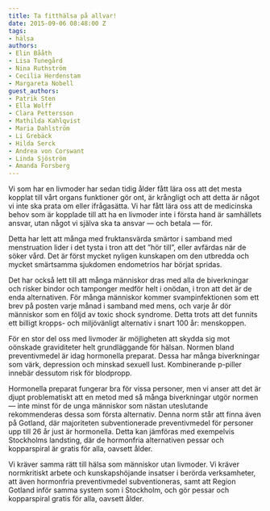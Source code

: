 ```yaml
---
title: Ta fitthälsa på allvar!
date: 2015-09-06 08:48:00 Z
tags:
- hälsa
authors:
- Elin Bååth
- Lisa Tunegård
- Nina Ruthström
- Cecilia Herdenstam
- Margareta Nobell
guest_authors:
- Patrik Sten
- Ella Wolff
- Clara Pettersson
- Mathilda Kahlqvist
- Maria Dahlström
- Li Grebäck
- Hilda Serck
- Andrea von Corswant
- Linda Sjöström
- Amanda Forsberg
---
```


Vi som har en livmoder har sedan tidig ålder fått lära oss att det mesta kopplat till vårt organs funktioner gör ont, är krångligt och att detta är något vi inte ska prata om eller ifrågasätta. Vi har fått lära oss att de medicinska behov som är kopplade till att ha en livmoder inte i första hand är samhällets ansvar, utan något vi själva ska ta ansvar — och betala — för.

Detta har lett att många med fruktansvärda smärtor i samband med menstruation lider i det tysta i tron att det ”hör till”, eller avfärdas när de söker vård. Det är först mycket nyligen kunskapen om den utbredda och mycket smärtsamma sjukdomen endometrios har börjat spridas.

Det har också lett till att många människor dras med alla de biverkningar och risker bindor och tamponger medför helt i onödan, i tron att det är de enda alternativen. För många människor kommer svampinfektionen som ett brev på posten varje månad i samband med mens, och varje år dör människor som en följd av toxic shock syndrome. Detta trots att det funnits ett billigt kropps- och miljövänligt alternativ i snart 100 år: menskoppen.

För en stor del oss med livmoder är möjligheten att skydda sig mot oönskade graviditeter helt grundläggande för hälsan. Normen bland preventivmedel är idag hormonella preparat. Dessa har många biverkningar som värk, depression och minskad sexuell lust. Kombinerande p-piller innebär dessutom risk för blodpropp.

Hormonella preparat fungerar bra för vissa personer, men vi anser att det är djupt problematiskt att en metod med så många biverkningar utgör normen — inte minst för de unga människor som nästan uteslutande rekommenderas dessa som första alternativ. Denna norm står att finna även på Gotland, där majoriteten subventionerade preventivmedel för personer upp till 26 år just är hormonella. Detta kan jämföras med exempelvis Stockholms landsting, där de hormonfria alternativen pessar och kopparspiral är gratis för alla, oavsett ålder.

Vi kräver samma rätt till hälsa som människor utan livmoder. Vi kräver normkritiskt arbete och kunskapshöjande insatser i berörda verksamheter, att även hormonfria preventivmedel subventioneras, samt att Region Gotland inför samma system som i Stockholm, och gör pessar och kopparspiral gratis för alla, oavsett ålder.